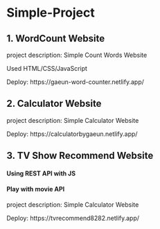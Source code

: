 # Simple-Project

## 1. WordCount Website
<p>project description: Simple Count Words Website </p>
<p> Used HTML/CSS/JavaScript</p>
<p>Deploy: https://gaeun-word-counter.netlify.app/</p>

## 2. Calculator Website
<p>project description: Simple Calculator Website </p>
<p>Deploy: https://calculatorbygaeun.netlify.app/ </p>

## 3. TV Show Recommend Website
#### Using REST API with JS
#### Play with movie API
<p>project description: Simple Calculator Website </p>
<p>Deploy: https://tvrecommend8282.netlify.app/ </p>


